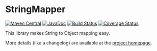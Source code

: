 # StringMapper

[![Maven Central](https://img.shields.io/maven-central/v/io.rala/string-mapper?color=brightgreen)](https://central.sonatype.com/artifact/io.rala/string-mapper)
[![JavaDoc](https://javadoc.io/badge2/io.rala/string-mapper/javadoc.svg)](https://javadoc.io/doc/io.rala/string-mapper)
[![Build Status](https://dl.circleci.com/status-badge/img/gh/rala72/string-mapper/tree/master.svg?style=shield)](https://dl.circleci.com/status-badge/redirect/gh/rala72/string-mapper/tree/master)
[![Coverage Status](https://coveralls.io/repos/github/rala72/string-mapper/badge.svg?branch=master)](https://coveralls.io/github/rala72/string-mapper?branch=master)

This library makes String to Object mapping easy.

More details (like a changelog) are available at the [project homepage](http://www.rala.io/library/string-mapper).
